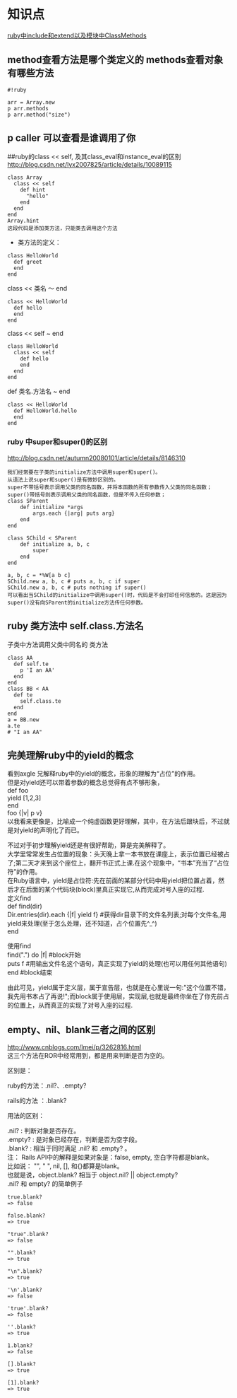 # 知识点 #  

[ruby中include和extend以及模块中ClassMethods](https://bitbucket.org/yulilong/my_wiki/wiki/ruby%E4%B8%ADinclude%E5%92%8Cextend%E4%BB%A5%E5%8F%8A%E6%A8%A1%E5%9D%97%E4%B8%ADClassMethods%20)

## method查看方法是哪个类定义的 methods查看对象有哪些方法

```
#!ruby

arr = Array.new
p arr.methods
p arr.method("size")
```

## p caller 可以查看是谁调用了你


##ruby的class << self, 及其class_eval和instance_eval的区别
http://blog.csdn.net/lyx2007825/article/details/10089115
```
class Array  
  class << self  
    def hint  
      "hello"  
    end  
  end  
end  
Array.hint
这段代码是添加类方法，只能类去调用这个方法
```
* 类方法的定义：

```
class HelloWorld
  def greet
  end
end
```
class << 类名 ～ end
```
class << HelloWorld
  def hello
  end
end 
```
class << self ~ end
```
class HelloWorld
  class << self
    def hello
    end
  end
end
```
def 类名.方法名 ~ end
```
class << HelloWorld
  def HelloWorld.hello
  end
end 
```
### ruby 中super和super()的区别
http://blog.csdn.net/autumn20080101/article/details/8146310
```
我们经常要在子类的initialize方法中调用super和super()。
从语法上说super和super()是有微妙区别的。
super不带括号表示调用父类的同名函数，并将本函数的所有参数传入父类的同名函数；
super()带括号则表示调用父类的同名函数，但是不传入任何参数；
class SParent  
    def initialize *args  
        args.each {|arg| puts arg}  
    end  
end  
   
class SChild < SParent  
    def initialize a, b, c  
        super  
    end  
end  
   
a, b, c = *%W[a b c]  
SChild.new a, b, c # puts a, b, c if super  
SChild.new a, b, c # puts nothing if super() 
可以看出当SChild的initialize中调用super()时，代码是不会打印任何信息的。这是因为super()没有向SParent的initialize方法传任何参数。
```

## ruby 类方法中 self.class.方法名
子类中方法调用父类中同名的 类方法
```
class AA
  def self.te
    p 'I an AA'
  end
end
class BB < AA
  def te
    self.class.te
  end
end
a = BB.new
a.te
# "I an AA"
```

## 完美理解ruby中的yield的概念 ##

 看到axgle 兄解释ruby中的yield的概念，形象的理解为“占位”的作用。  
   但是对yield还可以带着参数的概念总觉得有点不够形象，  
   def foo  
     yield [1,2,3]  
   end  
   foo {|v| p v}  
   以我看来更像是，比喻成一个纯虚函数更好理解，其中，在方法后跟块后，不过就是对yield的声明化了而已。  

 不过对于初步理解yield还是有很好帮助，算是完美解释了。  
大学里常常发生占位置的现象：头天晚上拿一本书放在课座上，表示位置已经被占了;第二天才来到这个座位上，翻开书正式上课.在这个现象中，“书本”充当了“占位符”的作用。  
在Ruby语言中，yield是占位符:先在前面的某部分代码中用yield把位置占着，然后才在后面的某个代码块(block)里真正实现它,从而完成对号入座的过程.   
定义find    
def find(dir)    
  Dir.entries(dir).each {|f| yield f} #获得dir目录下的文件名列表;对每个文件名,用yield来处理(至于怎么处理，还不知道，占个位置先^_^)    
end    
  
使用find    
find(".") do |f| #block开始    
  puts f  #用输出文件名这个语句，真正实现了yield的处理(也可以用任何其他语句)    
end #block结束    

由此可见，yield属于定义层，属于宣告层，也就是在心里说一句:"这个位置不错，我先用书本占了再说!";而block属于使用层，实现层,也就是最终你坐在了你先前占的位置上，从而真正的实现了对号入座的过程.   


## empty、nil、blank三者之间的区别 ##

http://www.cnblogs.com/lmei/p/3262816.html   
这三个方法在ROR中经常用到，都是用来判断是否为空的。    

区别是：     

ruby的方法：.nil?、.empty?    

rails的方法 ：.blank?    

用法的区别：    

.nil?    :   判断对象是否存在。      
.empty? :   是对象已经存在，判断是否为空字段。    
.blank?  :   相当于同时满足 .nil? 和 .empty? 。     
注： Rails API中的解释是如果对象是：false, empty, 空白字符都是blank。     
比如说： "", " ", nil, [], 和{}都算是blank。   
也就是说，object.blank? 相当于 object.nil? || object.empty?     
.nil? 和 empty? 的简单例子   
```
true.blank?       
=> false

false.blank?
=> true

"true".blank?    
=> false

"".blank?          
=> true

"\n".blank?       
=> true

'\n'.blank?
=> false

'true'.blank?
=> false

''.blank?
=> true

1.blank?
=> false

[].blank?
=> true

[1].blank?
=> true
```